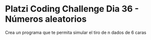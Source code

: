 # Platzi Coding Challenge Dia 36 - Números aleatorios

Crea un programa que te permita simular el tiro de n dados de 6 caras